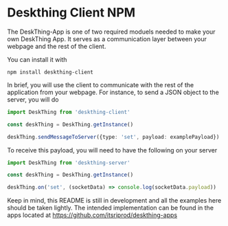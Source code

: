 # Deskthing Client NPM

The DeskThing-App is one of two required moduels needed to make your own DeskThing App. It serves as a communication layer between your webpage and the rest of the client. 

You can install it with
```
npm install deskthing-client
```

In brief, you will use the client to communicate with the rest of the application from your webpage. For instance, to send a JSON object to the server, you will do
```ts
import DeskThing from 'deskthing-client'

const deskThing = DeskThing.getInstance()

deskThing.sendMessageToServer({type: 'set', payload: examplePayload})
```

To receive this payload, you will need to have the following on your server
```ts
import DeskThing from 'deskthing-server'

const deskThing = DeskThing.getInstance()

deskThing.on('set', (socketData) => console.log(socketData.payload))
```

Keep in mind, this README is still in development and all the examples here should be taken lightly. The intended implementation can be found in the apps located at https://github.com/itsriprod/deskthing-apps 

